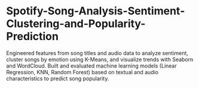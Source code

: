 # Spotify-Song-Analysis-Sentiment-Clustering-and-Popularity-Prediction
Engineered features from song titles and audio data to analyze sentiment, cluster songs by emotion using K-Means, and visualize trends with Seaborn and WordCloud. Built and evaluated machine learning models (Linear Regression, KNN, Random Forest) based on textual and audio characteristics to predict song popularity.
